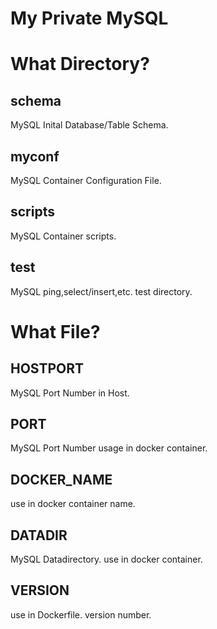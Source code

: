 
# My Private MySQL

# What Directory?

## schema

MySQL Inital Database/Table Schema.

## myconf

MySQL Container Configuration File.

## scripts

MySQL Container scripts.

## test

MySQL ping,select/insert,etc. test directory.

# What File?

## HOSTPORT

MySQL Port Number in Host.

## PORT

MySQL Port Number usage in docker container.

## DOCKER_NAME

use in docker container name.

## DATADIR

MySQL Datadirectory. use in docker container.

## VERSION

use in Dockerfile. version number.
